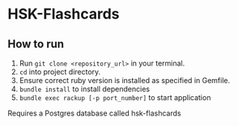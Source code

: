 # HSK-Flashcards

## How to run

1. Run `git clone <repository_url>` in your terminal.
2. `cd` into project directory.
3. Ensure correct ruby version is installed as specified in Gemfile.
4. `bundle install` to install dependencies
5. `bundle exec rackup [-p port_number]` to start application

Requires a Postgres database called hsk-flashcards